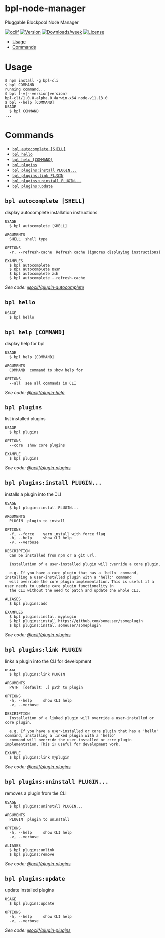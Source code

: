 bpl-node-manager
================

Pluggable Blockpool Node Manager

[![oclif](https://img.shields.io/badge/cli-oclif-brightgreen.svg)](https://oclif.io)
[![Version](https://img.shields.io/npm/v/bpl-node-manager.svg)](https://npmjs.org/package/bpl-node-manager)
[![Downloads/week](https://img.shields.io/npm/dw/bpl-node-manager.svg)](https://npmjs.org/package/bpl-node-manager)
[![License](https://img.shields.io/npm/l/bpl-node-manager.svg)](https://github.com/toucansam-bpl//blob/master/package.json)

<!-- toc -->
* [Usage](#usage)
* [Commands](#commands)
<!-- tocstop -->
# Usage
<!-- usage -->
```sh-session
$ npm install -g bpl-cli
$ bpl COMMAND
running command...
$ bpl (-v|--version|version)
bpl-cli/1.0.8-alpha.0 darwin-x64 node-v11.13.0
$ bpl --help [COMMAND]
USAGE
  $ bpl COMMAND
...
```
<!-- usagestop -->
# Commands
<!-- commands -->
* [`bpl autocomplete [SHELL]`](#bpl-autocomplete-shell)
* [`bpl hello`](#bpl-hello)
* [`bpl help [COMMAND]`](#bpl-help-command)
* [`bpl plugins`](#bpl-plugins)
* [`bpl plugins:install PLUGIN...`](#bpl-pluginsinstall-plugin)
* [`bpl plugins:link PLUGIN`](#bpl-pluginslink-plugin)
* [`bpl plugins:uninstall PLUGIN...`](#bpl-pluginsuninstall-plugin)
* [`bpl plugins:update`](#bpl-pluginsupdate)

## `bpl autocomplete [SHELL]`

display autocomplete installation instructions

```
USAGE
  $ bpl autocomplete [SHELL]

ARGUMENTS
  SHELL  shell type

OPTIONS
  -r, --refresh-cache  Refresh cache (ignores displaying instructions)

EXAMPLES
  $ bpl autocomplete
  $ bpl autocomplete bash
  $ bpl autocomplete zsh
  $ bpl autocomplete --refresh-cache
```

_See code: [@oclif/plugin-autocomplete](https://github.com/oclif/plugin-autocomplete/blob/v0.1.0/src/commands/autocomplete/index.ts)_

## `bpl hello`

```
USAGE
  $ bpl hello
```

## `bpl help [COMMAND]`

display help for bpl

```
USAGE
  $ bpl help [COMMAND]

ARGUMENTS
  COMMAND  command to show help for

OPTIONS
  --all  see all commands in CLI
```

_See code: [@oclif/plugin-help](https://github.com/oclif/plugin-help/blob/v2.1.6/src/commands/help.ts)_

## `bpl plugins`

list installed plugins

```
USAGE
  $ bpl plugins

OPTIONS
  --core  show core plugins

EXAMPLE
  $ bpl plugins
```

_See code: [@oclif/plugin-plugins](https://github.com/oclif/plugin-plugins/blob/v1.7.8/src/commands/plugins/index.ts)_

## `bpl plugins:install PLUGIN...`

installs a plugin into the CLI

```
USAGE
  $ bpl plugins:install PLUGIN...

ARGUMENTS
  PLUGIN  plugin to install

OPTIONS
  -f, --force    yarn install with force flag
  -h, --help     show CLI help
  -v, --verbose

DESCRIPTION
  Can be installed from npm or a git url.

  Installation of a user-installed plugin will override a core plugin.

  e.g. If you have a core plugin that has a 'hello' command, installing a user-installed plugin with a 'hello' command 
  will override the core plugin implementation. This is useful if a user needs to update core plugin functionality in 
  the CLI without the need to patch and update the whole CLI.

ALIASES
  $ bpl plugins:add

EXAMPLES
  $ bpl plugins:install myplugin 
  $ bpl plugins:install https://github.com/someuser/someplugin
  $ bpl plugins:install someuser/someplugin
```

_See code: [@oclif/plugin-plugins](https://github.com/oclif/plugin-plugins/blob/v1.7.8/src/commands/plugins/install.ts)_

## `bpl plugins:link PLUGIN`

links a plugin into the CLI for development

```
USAGE
  $ bpl plugins:link PLUGIN

ARGUMENTS
  PATH  [default: .] path to plugin

OPTIONS
  -h, --help     show CLI help
  -v, --verbose

DESCRIPTION
  Installation of a linked plugin will override a user-installed or core plugin.

  e.g. If you have a user-installed or core plugin that has a 'hello' command, installing a linked plugin with a 'hello' 
  command will override the user-installed or core plugin implementation. This is useful for development work.

EXAMPLE
  $ bpl plugins:link myplugin
```

_See code: [@oclif/plugin-plugins](https://github.com/oclif/plugin-plugins/blob/v1.7.8/src/commands/plugins/link.ts)_

## `bpl plugins:uninstall PLUGIN...`

removes a plugin from the CLI

```
USAGE
  $ bpl plugins:uninstall PLUGIN...

ARGUMENTS
  PLUGIN  plugin to uninstall

OPTIONS
  -h, --help     show CLI help
  -v, --verbose

ALIASES
  $ bpl plugins:unlink
  $ bpl plugins:remove
```

_See code: [@oclif/plugin-plugins](https://github.com/oclif/plugin-plugins/blob/v1.7.8/src/commands/plugins/uninstall.ts)_

## `bpl plugins:update`

update installed plugins

```
USAGE
  $ bpl plugins:update

OPTIONS
  -h, --help     show CLI help
  -v, --verbose
```

_See code: [@oclif/plugin-plugins](https://github.com/oclif/plugin-plugins/blob/v1.7.8/src/commands/plugins/update.ts)_
<!-- commandsstop -->
